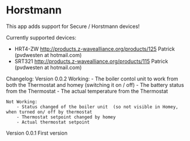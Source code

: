# Horstmann

This app adds support for Secure / Horstmann devices!

Currently supported devices:
* HRT4-ZW   http://products.z-wavealliance.org/products/125  Patrick (pvdwesten at hotmail.com)
* SRT321  	http://products.z-wavealliance.org/products/115  Patrick (pvdwesten at hotmail.com)

Changelog:
Version 0.0.2
	Working: 
		- The boiler contol unit to work from both the Thermostat and homey (switching it on / off)
		- The battery status from the Thermostat
		- The actual temperature from the Thermostat

	Not Working:
		- Status changed of the boiler unit  (so not visible in Homey, when turned on/ off by thermostat
		- Thermostat setpoint changed by homey
		- Actual thermostat setpoint


Version 0.0.1
	 First version

